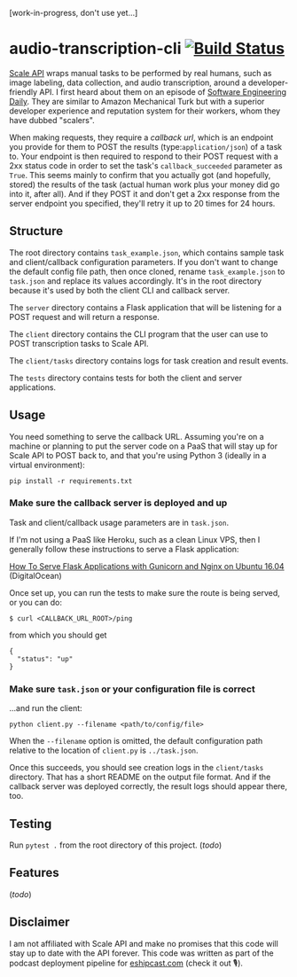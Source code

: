 [work-in-progress, don't use yet...]

# audio-transcription-cli [![Build Status](https://travis-ci.org/eshipcast/audio-transcription-cli.svg?branch=master)](https://travis-ci.org/eshipcast/audio-transcription-cli)

[Scale API](https://www.scaleapi.com) wraps manual tasks to be performed by real humans, such as image labeling, data collection, and audio transcription, around a developer-friendly API. I first heard about them on an episode of [Software Engineering Daily](https://softwareengineeringdaily.com/2016/12/16/scale-api-with-lucy-guo-and-alexandr-wang/). They are similar to Amazon Mechanical Turk but with a superior developer experience and reputation system for their workers, whom they have dubbed "scalers".

When making requests, they require a _callback url_, which is an endpoint you provide for them to POST the results (type:`application/json`) of a task to. Your endpoint is then required to respond to their POST request with a 2xx status code in order to set the task's `callback_succeeded` parameter as `True`. This seems mainly to confirm that you actually got (and hopefully, stored) the results of the task (actual human work plus your money did go into it, after all). And if they POST it and don't get a 2xx response from the server endpoint you specified, they'll retry it up to 20 times for 24 hours.

## Structure

The root directory contains `task_example.json`, which contains sample task and client/callback configuration parameters. If you don't want to change the default config file path, then once cloned, rename `task_example.json` to `task.json` and replace its values accordingly. It's in the root directory because it's used by both the client CLI and callback server.

The `server` directory contains a Flask application that will be listening for a POST request and will return a response.

The `client` directory contains the CLI program that the user can use to POST transcription tasks to Scale API.

The `client/tasks` directory contains logs for task creation and result events.

The `tests` directory contains tests for both the client and server applications.

## Usage

You need something to serve the callback URL. Assuming you're on a machine or planning to put the server code on a PaaS that will stay up for Scale API to POST back to, and that you're using Python 3 (ideally in a virtual environment):

```
pip install -r requirements.txt
```

### Make sure the callback server is deployed and up

Task and client/callback usage parameters are in `task.json`.

If I'm not using a PaaS like Heroku, such as a clean Linux VPS, then I generally follow these instructions to serve a Flask application:

[How To Serve Flask Applications with Gunicorn and Nginx on Ubuntu 16.04](https://www.digitalocean.com/community/tutorials/how-to-serve-flask-applications-with-gunicorn-and-nginx-on-ubuntu-16-04) (DigitalOcean)

Once set up, you can run the tests to make sure the route is being served, or you can do:

```
$ curl <CALLBACK_URL_ROOT>/ping
```

from which you should get

```
{
  "status": "up"
}
```

### Make sure `task.json` or your configuration file is correct

...and run the client:

```
python client.py --filename <path/to/config/file>
```

When the `--filename` option is omitted, the default configuration path relative to the location of `client.py` is `../task.json`.

Once this succeeds, you should see creation logs in the `client/tasks` directory. That has a short README on the output file format. And if the callback server was deployed correctly, the result logs should appear there, too.

## Testing

Run `pytest .` from the root directory of this project. (_todo_)

## Features

(_todo_)

## Disclaimer

I am not affiliated with Scale API and make no promises that this code will stay up to date with the API forever. This code was written as part of the podcast deployment pipeline for [eshipcast.com](http://eshipcast.com/) (check it out 🎙).

